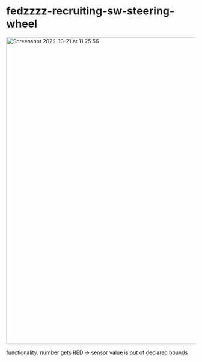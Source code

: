 # fedzzzz-recruiting-sw-steering-wheel
<img width="816" alt="Screenshot 2022-10-21 at 11 25 56" src="https://user-images.githubusercontent.com/42466945/197162814-842db387-ddd0-46d1-b68c-94a11634f18a.png">


functionality: number gets RED -> sensor value is out of declared bounds
